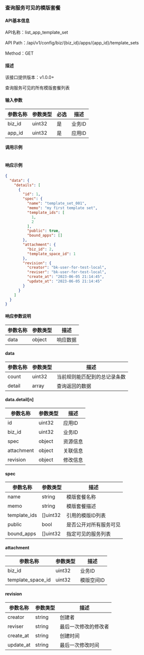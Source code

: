 ### 查询服务可见的模版套餐

#### API基本信息

API名称：list_app_template_set

API Path：/api/v1/config/biz/{biz_id}/apps/{app_id}/template_sets

Method：GET

#### 描述

该接口提供版本：v1.0.0+

查询服务可见的所有模版套餐列表

#### 输入参数

| 参数名称 | 参数类型 | 必选 | 描述   |
| -------- | -------- | ---- | ------ |
| biz_id   | uint32   | 是   | 业务ID |
| app_id   | uint32   | 是   | 应用ID |

#### 调用示例

```json

```

#### 响应示例

```json
{
  "data": {
    "details": [
      {
        "id": 1,
        "spec": {
          "name": "template_set_001",
          "memo": "my first template set",
          "template_ids": [
            1,
            2
          ],
          "public": true,
          "bound_apps": []
        },
        "attachment": {
          "biz_id": 2,
          "template_space_id": 1
        },
        "revision": {
          "creator": "bk-user-for-test-local",
          "reviser": "bk-user-for-test-local",
          "create_at": "2023-06-05 21:14:45",
          "update_at": "2023-06-05 21:14:45"
        }
      }
    ]
  }
}
```

#### 响应参数说明

| 参数名称 | 参数类型 | 描述     |
| -------- | -------- | -------- |
| data     | object   | 响应数据 |

#### data

| 参数名称 | 参数类型 | 描述                         |
| -------- | -------- | ---------------------------- |
| count    | uint32   | 当前规则能匹配到的总记录条数 |
| detail   | array    | 查询返回的数据               |

#### data.detail[n]

| 参数名称   | 参数类型 | 描述     |
| ---------- | -------- | -------- |
| id         | uint32   | 应用ID   |
| biz_id     | uint32   | 业务ID   |
| spec       | object   | 资源信息 |
| attachment | object   | 关联信息 |
| revision   | object   | 修改信息 |

#### spec

| 参数名称     | 参数类型 | 描述                   |
| ------------ | -------- | ---------------------- |
| name         | string   | 模版套餐名称           |
| memo         | string   | 模版套餐描述           |
| template_ids | []uint32 | 引用的模版ID列表       |
| public       | bool     | 是否公开对所有服务可见 |
| bound_apps   | []uint32 | 指定可见的服务列表     |

#### attachment

| 参数名称          | 参数类型 | 描述       |
| ----------------- | -------- | ---------- |
| biz_id            | uint32   | 业务ID     |
| template_space_id | uint32   | 模版空间ID |

#### revision

| 参数名称  | 参数类型 | 描述                 |
| --------- | -------- | -------------------- |
| creator   | string   | 创建者               |
| reviser   | string   | 最后一次修改的修改者 |
| create_at | string   | 创建时间             |
| update_at | string   | 最后一次修改时间     |
